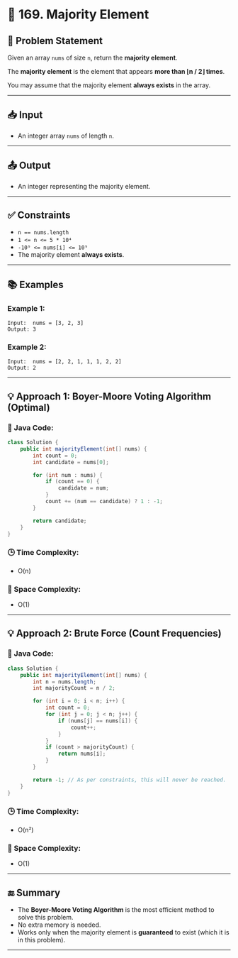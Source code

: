 # 🧠 169. Majority Element

## 📝 Problem Statement

Given an array `nums` of size `n`, return the **majority element**.

The **majority element** is the element that appears **more than ⌊n / 2⌋ times**.

You may assume that the majority element **always exists** in the array.

---

## 📥 Input

- An integer array `nums` of length `n`.

---

## 📤 Output

- An integer representing the majority element.

---

## ✅ Constraints

- `n == nums.length`
- `1 <= n <= 5 * 10⁴`
- `-10⁹ <= nums[i] <= 10⁹`
- The majority element **always exists**.

---

## 📚 Examples

### Example 1:
```
Input:  nums = [3, 2, 3]  
Output: 3
```

### Example 2:
```
Input:  nums = [2, 2, 1, 1, 1, 2, 2]  
Output: 2
```

---

## 💡 Approach 1: Boyer-Moore Voting Algorithm (Optimal)

### 🔧 Java Code:

```java
class Solution {
    public int majorityElement(int[] nums) {
        int count = 0;
        int candidate = nums[0];

        for (int num : nums) {
            if (count == 0) {
                candidate = num;
            }
            count += (num == candidate) ? 1 : -1;
        }

        return candidate;
    }
}
```

### 🕒 Time Complexity:
- O(n)

### 💾 Space Complexity:
- O(1)

---

## 💡 Approach 2: Brute Force (Count Frequencies)

### 🔧 Java Code:

```java
class Solution {
    public int majorityElement(int[] nums) {
        int n = nums.length;
        int majorityCount = n / 2;

        for (int i = 0; i < n; i++) {
            int count = 0;
            for (int j = 0; j < n; j++) {
                if (nums[j] == nums[i]) {
                    count++;
                }
            }
            if (count > majorityCount) {
                return nums[i];
            }
        }

        return -1; // As per constraints, this will never be reached.
    }
}
```

### 🕒 Time Complexity:
- O(n²)

### 💾 Space Complexity:
- O(1)

---

## 🔚 Summary

- The **Boyer-Moore Voting Algorithm** is the most efficient method to solve this problem.
- No extra memory is needed.
- Works only when the majority element is **guaranteed** to exist (which it is in this problem).

---

